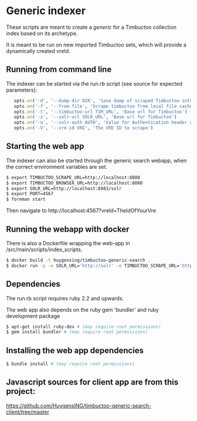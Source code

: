 # Generic indexer

These scripts are meant to create a _generic_ for a Timbuctoo collection index 
based on its archetype.

It is meant to be run on new imported Timbuctoo sets, which will provide a dynamically created vreId.


## Running from command line
The indexer can be started via the run.rb script (see source for expected parameters):

```ruby
   opts.on('-d', '--dump-dir DIR', 'Save dump of scraped Timbuctoo into a dir') 
   opts.on('-f', '--from-file', 'Scrape timbuctoo from local file cache') 
   opts.on('-t', '--timbuctoo-url TIM_URL', 'Base url for Timbuctoo') 
   opts.on('-s', '--solr-url SOLR_URL', 'Base url for Timbuctoo') 
   opts.on('-a', '--solr-auth AUTH', 'Value for Authentication header of solr server') 
   opts.on('-V', '--vre-id VRE', 'The VRE ID to scrape')
```

## Starting the web app
The indexer can also be started through the generic search webapp, when the correct environment variables are set.

```sh
$ export TIMBUCTOO_SCRAPE_URL=http://localhost:8080
$ export TIMBUCTOO_BROWSER_URL=http://localhost:8080
$ export SOLR_URL=http://localhost:8983/solr
$ export PORT=4567
$ foreman start
```

Then navigate to http://localhost:4567?vreId=TheIdOfYourVre

## Running the webapp with docker
There is also a Dockerfile wrapping the web-app in /src/main/scripts/index_scripts.


```sh
$ docker build -t huygensing/timbuctoo-generic-search .
$ docker run -p -e SOLR_URL='http://solr' -e TIMBUCTOO_SCRAPE_URL='http://timbuctoo' TIMBUCTOO_BROWSER_URL='http://localhost:8080' 80:80 huygensing/timbuctoo-generic-search
```


## Dependencies

The run.rb script requires ruby 2.2 and upwards. 

The web app also depends on the ruby gem 'bundler' and ruby development
package
```sh
$ apt-get install ruby-dev # (may require root permissions)
$ gem install bundler # (may require root permissions)
```

## Installing the web app dependencies

```sh
$ bundle install # (may require root permissions)   
```


## Javascript sources for client app are from this project:

https://github.com/HuygensING/timbuctoo-generic-search-client/tree/master
